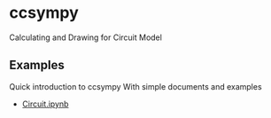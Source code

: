 # ccsympy
Calculating and Drawing for Circuit Model

## Examples
Quick introduction to ccsympy With simple documents and examples
- [Circuit.ipynb](https://github.com/tmiyao/ccsympy/blob/main/Circuit.ipynb)
